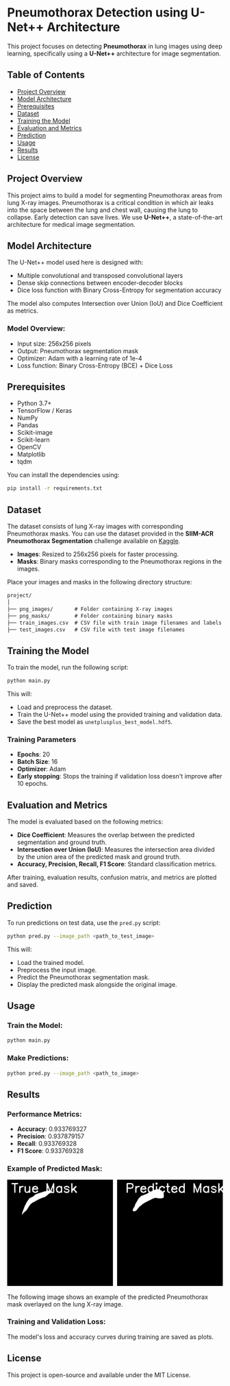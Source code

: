 # Pneumothorax Detection using U-Net++ Architecture

This project focuses on detecting **Pneumothorax** in lung images using deep learning, specifically using a **U-Net++** architecture for image segmentation.

## Table of Contents
- [Project Overview](#project-overview)
- [Model Architecture](#model-architecture)
- [Prerequisites](#prerequisites)
- [Dataset](#dataset)
- [Training the Model](#training-the-model)
- [Evaluation and Metrics](#evaluation-and-metrics)
- [Prediction](#prediction)
- [Usage](#usage)
- [Results](#results)
- [License](#license)

## Project Overview
This project aims to build a model for segmenting Pneumothorax areas from lung X-ray images. Pneumothorax is a critical condition in which air leaks into the space between the lung and chest wall, causing the lung to collapse. Early detection can save lives. We use **U-Net++**, a state-of-the-art architecture for medical image segmentation.

## Model Architecture
The U-Net++ model used here is designed with:
- Multiple convolutional and transposed convolutional layers
- Dense skip connections between encoder-decoder blocks
- Dice loss function with Binary Cross-Entropy for segmentation accuracy

The model also computes Intersection over Union (IoU) and Dice Coefficient as metrics.

### Model Overview:
- Input size: 256x256 pixels
- Output: Pneumothorax segmentation mask
- Optimizer: Adam with a learning rate of 1e-4
- Loss function: Binary Cross-Entropy (BCE) + Dice Loss

## Prerequisites
- Python 3.7+
- TensorFlow / Keras
- NumPy
- Pandas
- Scikit-image
- Scikit-learn
- OpenCV
- Matplotlib
- tqdm

You can install the dependencies using:
```bash
pip install -r requirements.txt
```

## Dataset
The dataset consists of lung X-ray images with corresponding Pneumothorax masks. You can use the dataset provided in the **SIIM-ACR Pneumothorax Segmentation** challenge available on [Kaggle](https://www.kaggle.com/c/siim-acr-pneumothorax-segmentation/).

- **Images**: Resized to 256x256 pixels for faster processing.
- **Masks**: Binary masks corresponding to the Pneumothorax regions in the images.

Place your images and masks in the following directory structure:
```
project/
│
├── png_images/       # Folder containing X-ray images
├── png_masks/        # Folder containing binary masks
├── train_images.csv  # CSV file with train image filenames and labels
├── test_images.csv   # CSV file with test image filenames
```

## Training the Model
To train the model, run the following script:

```bash
python main.py
```

This will:
- Load and preprocess the dataset.
- Train the U-Net++ model using the provided training and validation data.
- Save the best model as `unetplusplus_best_model.hdf5`.

### Training Parameters
- **Epochs**: 20
- **Batch Size**: 16
- **Optimizer**: Adam
- **Early stopping**: Stops the training if validation loss doesn't improve after 10 epochs.

## Evaluation and Metrics
The model is evaluated based on the following metrics:
- **Dice Coefficient**: Measures the overlap between the predicted segmentation and ground truth.
- **Intersection over Union (IoU)**: Measures the intersection area divided by the union area of the predicted mask and ground truth.
- **Accuracy, Precision, Recall, F1 Score**: Standard classification metrics.

After training, evaluation results, confusion matrix, and metrics are plotted and saved.

## Prediction
To run predictions on test data, use the `pred.py` script:

```bash
python pred.py --image_path <path_to_test_image>
```

This will:
- Load the trained model.
- Preprocess the input image.
- Predict the Pneumothorax segmentation mask.
- Display the predicted mask alongside the original image.

## Usage
### Train the Model:
```bash
python main.py
```

### Make Predictions:
```bash
python pred.py --image_path <path_to_image>
```

## Results

### Performance Metrics:
- **Accuracy**: 0.933769327
- **Precision**: 0.937879157
- **Recall**: 0.933769328
- **F1 Score**: 0.933769328

### Example of Predicted Mask:
![Predicted Mask](img/one.png)

The following image shows an example of the predicted Pneumothorax mask overlayed on the lung X-ray image.

### Training and Validation Loss:
The model's loss and accuracy curves during training are saved as plots.

## License
This project is open-source and available under the MIT License.
